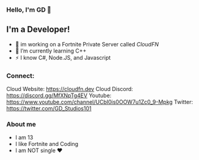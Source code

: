 ### Hello, I'm GD 👋

## I'm a Developer!

- 🔭 im working on a Fortnite Private Server called *CloudFN*
- 🌱 I’m currently learning C++
- ⚡ I know C#, Node.JS, and Javascript

### Connect:

Cloud Website: https://cloudfn.dev
Cloud Discord: https://discord.gg/MfXNpTg4EV
Youtube: https://www.youtube.com/channel/UCbI0is0OOW7u1Zc0_9-Mpkg
Twitter: https://twitter.com/GD_Studios101

### About me

- I am 13
- I like Fortnite and Coding
- I am NOT single ❤️ 
